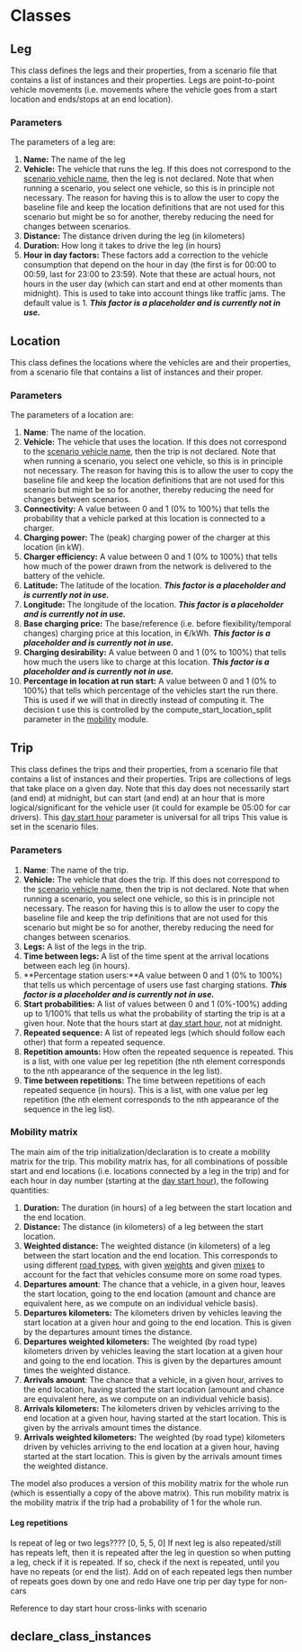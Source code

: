 
# Classes

## Leg
This class defines the legs and their properties, from a scenario
file that contains a list of instances and their properties.
Legs are point-to-point vehicle movements (i.e. movements where
the vehicle goes from a start location and ends/stops at an end location).

### Parameters
The parameters of a leg are:

1. **Name:** The name of the leg
2. **Vehicle:** The vehicle that runs the leg. If this does not correspond
to the [scenario vehicle name](scenario.md#name), then the leg is not
declared.  Note that when running a
scenario, you select one vehicle, so this is in principle not necessary.
The reason for having this is to allow the user to copy the baseline file
and keep the location definitions that are not used for this scenario but
might be so for another, thereby reducing the need for changes between
scenarios.
3. **Distance:** The distance driven during the leg (in kilometers)
4. **Duration:** How long it takes to drive the leg (in hours)
5. **Hour in day factors:** These factors add a correction to the vehicle 
consumption that depend on the hour in day (the first is for 00:00 to 00:59,
last for 23:00 to 23:59). Note that these are actual hours,
not hours in the user day (which can start and end at other moments than
midnight). This is used to take into account things like traffic jams.
The default value is 1. ***This factor is a placeholder and is currently not
in use.***

## Location
This class defines the locations where the vehicles are
and their properties, from a scenario
file that contains a list of instances and their proper.

### Parameters

The parameters of a location are:

1. **Name**: The name of the location.
2. **Vehicle:** The vehicle that uses the location. If this does not correspond
to the [scenario vehicle name](scenario.md#name), then the trip is not
declared.  Note that when running a
scenario, you select one vehicle, so this is in principle not necessary.
The reason for having this is to allow the user to copy the baseline file
and keep the location definitions that are not used for this scenario but
might be so for another, thereby reducing the need for changes between
scenarios.
3. **Connectivity:** A value between 0 and 1 (0% to 100%) that tells the
probability that a vehicle parked at this location is connected to a
charger.
4. **Charging power:** The (peak) charging power of the charger at this
location (in kW).
5. **Charger efficiency:** A value between 0 and 1 (0% to 100%) that tells how
much of the power drawn from the network is delivered to the battery of the
vehicle.
6. **Latitude:** The latitude of the location. ***This factor is a placeholder
and is currently not in use.***
7. **Longitude:** The longitude of the location. ***This factor is a 
placeholder and is currently not in use.***
8. **Base charging price:** The base/reference (i.e. before
flexibility/temporal changes) charging price at this location, in €/kWh.
***This factor is a placeholder and is currently not in use.***
9. **Charging desirability:** A value between 0 and 1 (0% to 100%) that tells
how much the users like to charge at this location.
***This factor is a placeholder and is currently not in use.***
10. **Percentage in location at run start:** A value between 0 and 1
(0% to 100%) that tells which percentage of the vehicles start the run there.
This is used if we will that in directly instead of computing it. The decision
t use this is controlled by the compute_start_location_split parameter in
the [mobility](mobility.md#module-parameters) module.

## Trip

This class defines the trips and their properties, from a scenario
file that contains a list of instances and their properties.
Trips are collections of legs that take place on a given day.
Note that this day does not necessarily start (and end) at midnight,
but can start (and end) at an hour that is more logical/significant for the
vehicle user (it could for example be 05:00 for car drivers).
This [day start hour](scenario.md#day_start_hour)
parameter is universal for all trips
This value is set in the scenario files.

### Parameters
1. **Name**: The name of the trip.
2. **Vehicle:** The vehicle that does the trip. If this does not correspond
to the [scenario vehicle name](scenario.md#name), then the trip is not
declared. Note that when running 
a scenario, you select one vehicle, so this is in principle not necessary.
The reason for having this is to allow the user to copy the baseline file
and keep the trip definitions that are not used for this scenario but
might be so for another, thereby reducing the need for changes between
scenarios.
3. **Legs:** A list of the legs in the trip.
4. **Time between legs:** A list of the time spent at the arrival locations
between each leg (in hours).
5. **Percentage station users:**A value between 0 and 1
(0% to 100%) that tells us which percentage of users use fast charging
stations.
***This factor is a placeholder and is currently not in use.***
6. **Start probabilities:** A list of values between 0 and 1 (0%-100%) adding
up to 1/100% that tells us what the probability of starting the trip is at
a given hour. Note that the hours start at 
 [day start hour](scenario.md#day_start_hour), not at
midnight.
7. **Repeated sequence:** A list of repeated legs 
(which should follow each other) that form a repeated sequence.
8. **Repetition amounts:** How often
the repeated sequence is repeated. This is a list, with one value per leg
repetition (the nth element corresponds to the nth appearance of
the sequence in the leg list).
9. **Time between repetitions:** The time between repetitions of each
repeated sequence (in hours). This is a list, with one value per leg
repetition (the nth element corresponds to the nth appearance of
the sequence in the leg list).


### Mobility matrix

The main aim of the trip initialization/declaration is to create a mobility
matrix for the trip.
This mobility matrix has, for all combinations of possible start and end 
locations (i.e.
locations connected by a leg in the trip) and for each hour in day number
(starting at the [day start hour](scenario.md#day_start_hour)), the following
quantities:
1. **Duration:** The duration (in hours) of a leg between the start location
and the end location.
2. **Distance:** The distance (in kilometers) of a leg between the start 
location.
3. **Weighted distance:** The weighted distance (in kilometers) of a leg 
between the start location and the end location. This corresponds to using
different [road types](scenario.md#road_types), with given
[weights](scenario.md#weights) and given [mixes](scenario.md#mix) to account
for the fact that vehicles consume more on some road types.
4. **Departures amount**: The chance that a vehicle, in a given hour, leaves
the start location,
going to the end location (amount and chance are equivalent
here, as we compute on an individual vehicle basis).
5. **Departures kilometers:** The kilometers driven by vehicles leaving the
start location at a given hour and going to the end location. This is given
by the departures amount times the distance.
6. **Departures weighted kilometers:** The weighted (by road type) kilometers
driven by vehicles leaving the start location at a given hour and going to the 
end location. This is given
by the departures amount times the weighted distance.
7. **Arrivals amount**: The chance that a vehicle, in a given hour,
 arrives to the end
location,
having started the start location (amount and chance are equivalent
here, as we compute on an individual vehicle basis).
8. **Arrivals kilometers:** The kilometers driven by vehicles arriving to the
end location at a given hour, having started at the start location. 
This is given
by the arrivals amount times the distance.
9. **Arrivals weighted kilometers:** The weighted (by road type) kilometers
driven by vehicles arriving to the end location at a given hour, having 
started at the start location. This is given
by the arrivals amount times the weighted distance.

The model also produces a version of this mobility matrix for the whole
run (which is essentially a copy of the above matrix). This run
mobility matrix is the mobility matrix if the trip had a probability of 1
for the whole run.




#### Leg repetitions

Is repeat of leg or two legs????
[0, 5, 5, 0]
If next leg is also repeated/still has repeats left, then it is repeated after the leg
in question
so when putting a leg, check if it is repeated. If so, check if the next is repeated,
until you have no repeats (or end the list). Add on of each repeated legs
then number of repeats goes down by one and redo
Have one trip per day type for non-cars

Reference to day start hour
cross-links with scenario


## declare_class_instances

